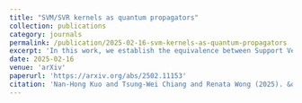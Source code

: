 ```yaml
---
title: "SVM/SVR kernels as quantum propagators"
collection: publications
category: journals
permalink: /publication/2025-02-16-svm-kernels-as-quantum-propagators
excerpt: 'In this work, we establish the equivalence between Support Vector Machine (SVM) kernels and quantum Greens functions.'
date: 2025-02-16
venue: 'arXiv'
paperurl: 'https://arxiv.org/abs/2502.11153'
citation: 'Nan-Hong Kuo and Tsung-Wei Chiang and Renata Wong (2025). &quot;SVM/SVR kernels as quantum propagators&quot; <i>arXiv</i>. 2502.11153.'
---
```


